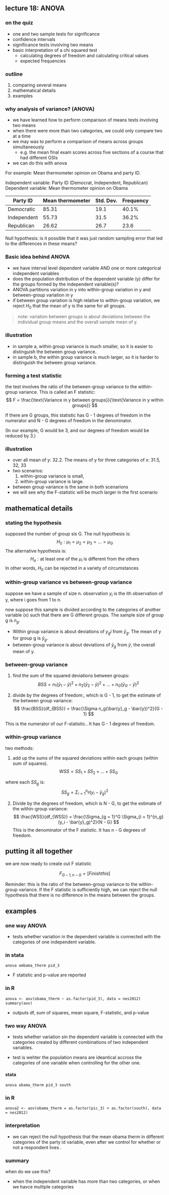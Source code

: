 ## lecture 18: ANOVA

### on the quiz 
- one and two sample tests for significance 
- confidence intervals
- significance tests involving two means 
- basic interpretation of a chi squared test
    - calculating degrees of freedom and calculating critical values 
    - expected frequencies

### outline 
1. comparing several means 
2. mathematical details 
3. examples 

### why analysis of variance? (ANOVA) 

- we have learned how to perform comparison of means tests involving two means 
- when there were more than two categories, we could only compare two at a time 
- we may was to perform a comparison of means across groups simultaneously 
    - e.g. the mean final exam scores across five sections of a course that had different GSIs
- we can do this with anova 

For example: Mean thermometer opinion on Obama and party ID. 

Independent variable: Party ID (Democrat, Independent, Republican)
Dependent variable: Mean thermometer opinion on Obama

| Party ID | Mean thermometer | Std. Dev. | Frequency |
|----------|------------------|-----------|-----------|
|Democratic| 85.31            | 19.1      |  40.1%    |
|Independent| 55.73            | 31.5      |  36.2%    |
|Republican| 26.62           | 26.7      |  23.6    |

Null hypothesis: is it possible that it was just random sampling error that led to the differences in these means?

### Basic idea behind ANOVA 

- we have interval level dependent variable AND one or more categorical independent variables
- does the population distribution of the dependent variable (y) differ for the groups formed by the independent variable(s)?
- ANOVA partitions variation in y into within-group variation in y and between-group variation in y  
- if between group variation is high relative to within-group variation, we reject $H_0$ that the mean of y is the same for all groups.  

> note: variation between groups is about deviations between the individual group means and the overall sample mean of y.  

### illustration
- in sample a, within group variance is much smaller, so it is easier to distinguish the between group variance. 
- in sample b, the within group variance is much larger, so it is harder to distinguish the between group variance.  

### forming a test statistic 

the test involves the ratio of the between-group variance to the within-group variance. This is called an F statistic:  
$$
F   = \frac{\text{Variance in y between groups}}{\text{Variance in y within groups}}
$$

If there are G groups, this statistic has G - 1 degrees of freedom in the numerator and N - G degrees of freedom in the denominator.

(In our example, G would be 3, and our degrees of freedom would be reduced by 3.)

### illustration

- over all mean of y: 32.2. The means of y for three categories of x: 31.5, 32, 33
- two scenarios: 
    1) within-group variance is small, 
    2) within-group variance is large.
- between group variance is the same in both scenarions 
- we will see why the F-statistic will be much larger in the first scenario  

## mathematical details

### stating the hypothesis
supposed the number of group sis G. The null hypothesis is: 
$$
H_0: \mu_1 = \mu_2 = \mu_3 = ... = \mu_G
$$
The alternative hypothesis is: 
$$
H_a: \text{at least one of the } \mu_i \text{ is different from the others}
$$
In other words, $H_0$ can be rejected in a variety of circumstances 

### within-group variance vs between-group variance

suppose we have a sample of size n. observation $y_i$ is the ith observation of y, where i goes from 1 to n. 

now suppose this sample is divided according to the categories of another variable (x) such that there are G different groups. The sample size of group g is $n_g$. 

- Within group variance is about deviations of $y_gi$ from $\bar{y}_g$. The mean of y for group g is $\bar{y}_g$.
- between-group variance is about deviations of $\bar{y}_g$ from $\bar{y}$, the overall mean of y.

### between-group variance

1. find the sum of the squared deviations between groups:  
$$
BSS = n_1(\bar{y}_1 - \bar{y})^2 + n_2(\bar{y}_2 - \bar{y})^2 + ... + n_G(\bar{y}_G - \bar{y})^2
$$

2. divide by the degrees of freedom:, which is G - 1, to get the estimate of the between group variance: 
$$
\frac{BSS}{df_{BSS}} = \frac{\Sigma n_g(\bar{y}_g - \bar{y})^2}{G - 1}
$$

This is the numerator of our F-statistic.. It has G - 1 degrees of freedom.

### within-group variance

two methods:  

1. add up the sums of the squared deviations within each groups (within sum of squares). 
$$
WSS = SS_1 + SS_2 + ... + SS_G
$$

where each $SS_g$ is: 
$$
SS_g = \Sigma_{i = 1}^{n_g} (y_i - \bar{y}_g)^2
$$

2. Divide by the degrees of freedom, which is N - G, to get the estimate of the within-group variance:
$$
\frac{WSS}{df_{WSS}} = \frac{\Sigma_{g = 1}^G \Sigma_{i = 1}^{n_g} (y_i - \bar{y}_g)^2}{N - G}
$$
This is the denominator of the F statistic. It has n - G degrees of freedom.

## putting it all together

we are now ready to create out F statistic 

$$
F_{G-1, n - G} = [Finish this]
$$

Reminder: this is the ratio of the between-group variance to the within-group variance. If the F statistic is sufficiently high, we can reject the null hypothesis that there is no difference in the means between the groups.  

## examples

### one way ANOVA 
- tests whether variation in the dependent variable is connected with the categories of one independent variable. 

### in stata 

```
anova ombama_therm pid_3
```
- F statistic and p-value are reported 

### in R 

```
anova <- aov(obama_therm ~ as.factor(pid_3), data = nes2012)
summary(aov)
```

- outputs df, sum of squares, mean square, F-statistic, and p-value

### two way ANOVA  

- tests whether variation sin the dependent variable is connected with the categories created by different combinations of two independent variables.

-  test is wehter the population means are ideantical accross the categories of one variable when controlling for the other one.

#### stata
```
anova obama_therm pid_3 south
```

### in R
```
anova2 <- aov(obama_therm = as.factor(pic_3) + as.factor(south), data = nes2012)
```

### interpretation 

-  we can reject the null hypothesis that the mean obama therm in different categories of the party id variable, even after we control for whether or not a respondent lives .  

### summary 

when do we use this? 
- when the independent variable has more than two categories, or when we havce multiple categories 